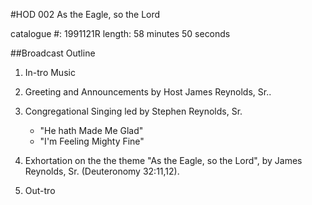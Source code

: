 #HOD 002 As the Eagle, so the Lord

catalogue #: 1991121R
length: 58 minutes 50 seconds

##Broadcast Outline

1. In-tro Music

2. Greeting and Announcements by Host James Reynolds, Sr.. 

3. Congregational Singing led by Stephen Reynolds, Sr.

	- "He hath Made Me Glad" 
	- "I'm Feeling Mighty Fine"

4. Exhortation on the the theme "As the Eagle, so the Lord", by James Reynolds, Sr. (Deuteronomy 32:11,12).

5. Out-tro
